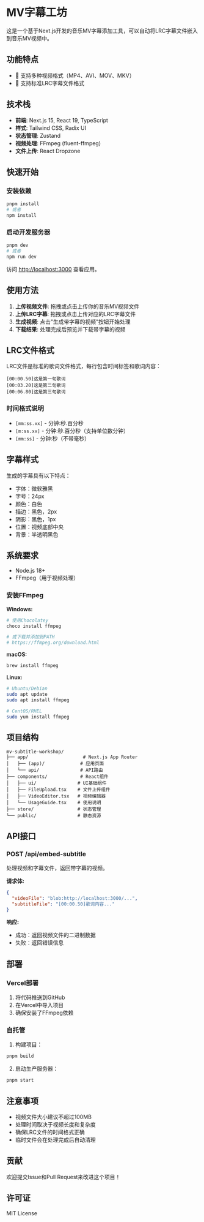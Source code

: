 # MV字幕工坊

这是一个基于Next.js开发的音乐MV字幕添加工具，可以自动将LRC字幕文件嵌入到音乐MV视频中。

## 功能特点

- 🎵 支持多种视频格式（MP4、AVI、MOV、MKV）
- 📝 支持标准LRC字幕文件格式

## 技术栈

- **前端**: Next.js 15, React 19, TypeScript
- **样式**: Tailwind CSS, Radix UI
- **状态管理**: Zustand
- **视频处理**: FFmpeg (fluent-ffmpeg)
- **文件上传**: React Dropzone

## 快速开始

### 安装依赖

```bash
pnpm install
# 或者
npm install
```

### 启动开发服务器

```bash
pnpm dev
# 或者
npm run dev
```

访问 [http://localhost:3000](http://localhost:3000) 查看应用。

## 使用方法

1. **上传视频文件**: 拖拽或点击上传你的音乐MV视频文件
2. **上传LRC字幕**: 拖拽或点击上传对应的LRC字幕文件
3. **生成视频**: 点击"生成带字幕的视频"按钮开始处理
4. **下载结果**: 处理完成后预览并下载带字幕的视频

## LRC文件格式

LRC文件是标准的歌词文件格式，每行包含时间标签和歌词内容：

```
[00:00.50]这是第一句歌词
[00:03.20]这是第二句歌词
[00:06.80]这是第三句歌词
```

### 时间格式说明

- `[mm:ss.xx]` - 分钟:秒.百分秒
- `[m:ss.xx]` - 分钟:秒.百分秒（支持单位数分钟）
- `[mm:ss]` - 分钟:秒（不带毫秒）

## 字幕样式

生成的字幕具有以下特点：
- 字体：微软雅黑
- 字号：24px
- 颜色：白色
- 描边：黑色，2px
- 阴影：黑色，1px
- 位置：视频底部中央
- 背景：半透明黑色

## 系统要求

- Node.js 18+ 
- FFmpeg（用于视频处理）

### 安装FFmpeg

**Windows:**
```bash
# 使用Chocolatey
choco install ffmpeg

# 或下载并添加到PATH
# https://ffmpeg.org/download.html
```

**macOS:**
```bash
brew install ffmpeg
```

**Linux:**
```bash
# Ubuntu/Debian
sudo apt update
sudo apt install ffmpeg

# CentOS/RHEL
sudo yum install ffmpeg
```

## 项目结构

```
mv-subtitle-workshop/
├── app/                    # Next.js App Router
│   ├── (app)/             # 应用页面
│   └── api/               # API路由
├── components/            # React组件
│   ├── ui/               # UI基础组件
│   ├── FileUpload.tsx    # 文件上传组件
│   ├── VideoEditor.tsx   # 视频编辑器
│   └── UsageGuide.tsx    # 使用说明
├── store/                # 状态管理
└── public/               # 静态资源
```

## API接口

### POST /api/embed-subtitle

处理视频和字幕文件，返回带字幕的视频。

**请求体:**
```json
{
  "videoFile": "blob:http://localhost:3000/...",
  "subtitleFile": "[00:00.50]歌词内容..."
}
```

**响应:**
- 成功：返回视频文件的二进制数据
- 失败：返回错误信息

## 部署

### Vercel部署

1. 将代码推送到GitHub
2. 在Vercel中导入项目
3. 确保安装了FFmpeg依赖

### 自托管

1. 构建项目：
```bash
pnpm build
```

2. 启动生产服务器：
```bash
pnpm start
```

## 注意事项

- 视频文件大小建议不超过100MB
- 处理时间取决于视频长度和复杂度
- 确保LRC文件的时间格式正确
- 临时文件会在处理完成后自动清理

## 贡献

欢迎提交Issue和Pull Request来改进这个项目！

## 许可证

MIT License
